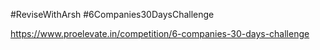 #ReviseWithArsh #6Companies30DaysChallenge

https://www.proelevate.in/competition/6-companies-30-days-challenge


